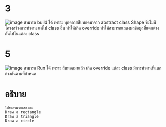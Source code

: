 # 3 # 
![image](https://github.com/ThanaloekKaisai/03376836-OOP-2566-Lab-12/assets/144195683/d72162f8-0f73-4c71-ba70-1e39922cb983)
สามารถ build ได้ เพราะ ทุกคลาสสืบทอดมาจาก abstract class Shape ซึ่งไม่มีโครงสร้างการทำงาน แต่ไป class อื่น ทำให้เกิด override ทำให้สามารถแสดงผลข้อมูลที่แตกต่างกันไปในแต่ละ class

# 5 #
![image](https://github.com/ThanaloekKaisai/03376836-OOP-2566-Lab-12/assets/144195683/c9434c9c-0c07-40d5-a5db-e11e611894dc)
สามารถ Run ได้ เพราะ สืบทอดมาแล้ว เกิด override แต่ละ class มีการทำงานที่แตกต่างกันตามที่กำหนด

# อธิบาย #
```
โปรแกรมจะแสดงผล
Draw a rectangle
Draw a triangle
Draw a circle
